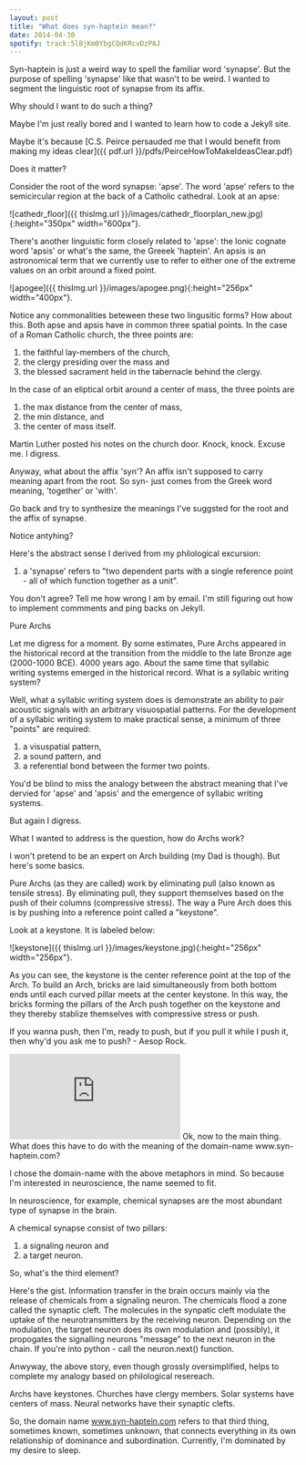 ```yaml
---
layout: post
title: "What does syn-haptein mean?"
date: 2014-04-30
spotify: track:5lBjKm0YbgCQdKRcvDzPAJ
---
```


Syn-haptein is just a weird way to spell the familiar word 'synapse'. But the purpose of spelling 'synapse' like that wasn't to be weird. I wanted to segment the linguistic root of synapse from its affix. 

Why should I want to do such a thing? 

Maybe I'm just really bored and I wanted to learn how to code a Jekyll site.

Maybe it's because [C.S. Peirce persauded me that I would benefit from making my ideas clear]({{ pdf.url }}/pdfs/PeirceHowToMakeIdeasClear.pdf)

Does it matter? 

Consider the root of the word synapse: 'apse'. The word 'apse' refers to the semicircular region at the back of a Catholic cathedral. Look at an apse:

![cathedr_floor]({{ thisImg.url }}/images/cathedr_floorplan_new.jpg){:height="350px" width="600px"}.

There's another linguistic form closely related to 'apse': the Ionic cognate word 'apsis' or what's the same, the Greeek 'haptein'. An apsis is an astronomical term that we currently use to refer to either one of the extreme values on an orbit around a fixed point.

![apogee]({{ thisImg.url }}/images/apogee.png){:height="256px" width="400px"}.

Notice any commonalities beteween these two lingusitic forms? How about this. Both apse and apsis have in common three spatial points. In the case of a Roman Catholic church, the three points are: 

1) the faithful lay-members of the church, 
2) the clergy presiding over the mass and 
3) the blessed sacrament held in the tabernacle behind the clergy.  

In the case of an eliptical orbit around a center of mass, the three points are 
1) the max distance from the center of mass, 
2) the min distance, and  
3) the center of mass itself. 

Martin Luther posted his notes on the church door. Knock, knock. Excuse me. I digress. 

Anyway, what about the affix 'syn'? An affix isn't supposed to carry meaning apart from the root. So syn- just comes from the Greek word meaning, 'together' or 'with'. 

Go back and try to synthesize the meanings I've suggsted for the root and the affix of synapse. 

Notice antyhing? 

Here's the abstract sense I derived from my philological excursion: 

1) a 'synapse' refers to "two dependent parts with a single reference point - all of which function together as a unit". 

You don't agree? Tell me how wrong I am by email. I'm still figuring out how to implement commments and ping backs on Jekyll.

Pure Archs

Let me digress for a moment. By some estimates, Pure Archs appeared in the historical record at the transition from the middle to the late Bronze age (2000-1000 BCE). 4000 years ago. About the same time that syllabic writing systems emerged in the historical record. What is a syllabic writing system? 

Well, what a syllabic writing system does is demonstrate an ability to pair acoustic signals with an arbitrary visuospatial patterns. For the development of a syllabic writing system to make practical sense, a minimum of three "points" are required: 

1) a visuspatial pattern, 
2) a sound pattern, and 
3) a referential bond between the former two points. 

You'd be blind to miss the analogy between the abstract meaning that I've dervied for 'apse' and 'apsis' and the emergence of syllabic writing systems. 

But again I digress. 

What I wanted to address is the question, how do Archs work?

I won't pretend to be an expert on Arch building (my Dad is though). But here's some basics.

Pure Archs (as they are called) work by eliminating pull (also known as tensile stress). By eliminating pull, they support themselves based on the push of their columns (compressive stress). The way a Pure Arch does this is by pushing into a reference point called a "keystone". 

Look at a keystone. It is labeled below:

![keystone]({{ thisImg.url }}/images/keystone.jpg){:height="256px" width="256px"}.

As you can see, the keystone is the center reference point at the top of the Arch. To build an Arch, bricks are laid simultaneously from both bottom ends until each curved pillar meets at the center keystone. In this way, the bricks forming the pillars of the Arch push together on the keystone and they thereby stablize themselves with compressive stress or push.

If you wanna push, then I'm, ready to push, but if you pull it while I push it, then why'd you ask me to push?  - Aesop Rock.
<iframe src="https://open.spotify.com/embed?uri=spotify:track:5lBjKm0YbgCQdKRcvDzPAJ"
        frameborder="0" allowtransparency="true"></iframe>
Ok, now to the main thing. What does this have to do with the meaning of the domain-name www.syn-haptein.com?  

I chose the domain-name with the above metaphors in mind. So because I'm interested in neuroscience, the name seemed to fit. 

In neuroscience, for example, chemical synapses are the most abundant type of synapse in the brain. 

A chemical synapse consist of two pillars: 

1) a signaling neuron and 
2) a target neuron. 

So, what's the third element?

Here's the gist. Information transfer in the brain occurs mainly via the release of chemicals from a signaling neuron. The chemicals flood a zone called the synaptic cleft. The molecules in the synpatic cleft modulate the uptake of the neurotransmitters by the receiving neuron. Depending on the modulation, the target neuron does its own modulation and (possibly), it propogates the signalling neurons "message" to the next neuron in the chain. If you're into python - call the neuron.next() function. 

Anwyway, the above story, even though grossly oversimplified, helps to complete my analogy based on philological resereach. 

Archs have keystones. Churches have clergy members. Solar systems have centers of mass. Neural networks have their synaptic clefts. 

So, the domain name www.syn-haptein.com refers to that third thing, sometimes known, sometimes unknown, that connects everything in its own  relationship of dominance and subordination. Currently, I'm dominated by my desire to sleep. 

